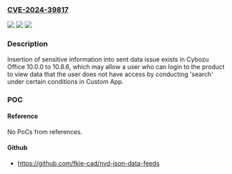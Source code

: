### [CVE-2024-39817](https://cve.mitre.org/cgi-bin/cvename.cgi?name=CVE-2024-39817)
![](https://img.shields.io/static/v1?label=Product&message=Cybozu%20Office&color=blue)
![](https://img.shields.io/static/v1?label=Version&message=%3D%2010.0.0%20to%2010.8.6%20&color=brighgreen)
![](https://img.shields.io/static/v1?label=Vulnerability&message=Insertion%20of%20Sensitive%20Information%20Into%20Sent%20Data&color=brighgreen)

### Description

Insertion of sensitive information into sent data issue exists in Cybozu Office 10.0.0 to 10.8.6, which may allow a user who can login to the product to view data that the user does not have access by conducting 'search' under certain conditions in Custom App.

### POC

#### Reference
No PoCs from references.

#### Github
- https://github.com/fkie-cad/nvd-json-data-feeds

